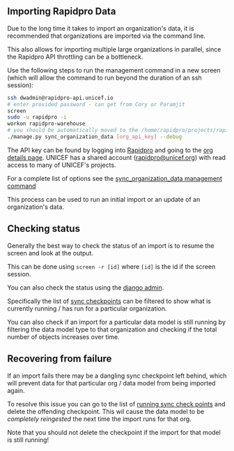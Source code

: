 ## Importing Rapidpro Data

Due to the long time it takes to import an organization's data, 
it is recommended that organizations are imported via the command line.

This also allows for importing multiple large organizations in parallel, 
since the Rapidpro API throttling can be a bottleneck.

Use the following steps to run the management command in a new screen 
(which will allow the command to run beyond the duration of an ssh session):

```bash
ssh dwadmin@rapidpro-api.unicef.io
# enter provided password - can get from Cory or Paramjit
screen
sudo -u rapidpro -i
workon rapidpro-warehouse
# you should be automatically moved to the /home/rapidpro/projects/rapidpro_warehouse directory
./manage.py sync_organization_data [org_api_key] --debug
```

The API key can be found by logging into [Rapidpro](https://app.rapidpro.io/org) and going to the 
[org details page](https://app.rapidpro.io/org/home/).
UNICEF has a shared account (rapidpro@unicef.org) with read access to many of UNICEF's projects.

For a complete list of options see the 
[sync_organization_data management command](https://github.com/rapidpro/data_api/blob/master/data_api/staging/management/commands/sync_organization_data.py)

This process can be used to run an initial import or an update of an organization's data.

## Checking status

Generally the best way to check the status of an import is to resume the screen and look at the output.

This can be done using `screen -r [id]` where `[id]` is the id if the screen session. 

You can also check the status using the [django admin](http://rapidpro-api.unicef.io/admin).

Specifically the list of [sync checkpoints](http://rapidpro-api.unicef.io/admin/staging/synccheckpoint/)
can be filtered to show what is currently running / has run for a particular organization.

You can also check if an import for a particular data model is still running by filtering the
data model type to that organization and checking if the total number of objects increases over time. 

## Recovering from failure

If an import fails there may be a dangling sync checkpoint left behind, which will prevent data for that 
particular org / data model from being imported again.

To resolve this issue you can go to the list of [running sync check points](http://rapidpro-api.unicef.io/admin/staging/synccheckpoint/?is_running__exact=1)
and delete the offending checkpoint.
This wil cause the data model to be *completely reingested* the next time the import runs for that org.

Note that you should not delete the checkpoint if the import for that model is still running!
